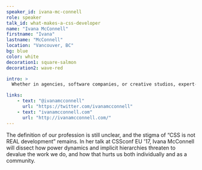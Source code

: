 ```yaml
---
speaker_id: ivana-mc-connell
role: speaker
talk_id: what-makes-a-css-developer
name: "Ivana McConnell"
firstname: "Ivana"
lastname: "McConnell"
location: "Vancouver, BC"
bg: blue
color: white
decoration1: square-salmon
decoration2: wave-red

intro: >
  Whether in agencies, software companies, or creative studios, expert-level CSS is a key skill needed to ship competitive websites, appsand digital products. Developing CSS has become its own profession, but what exactly makes a CSS developer?

links:
    - text: "@ivanamcconnell"
      url: "https://twitter.com/ivanamcconnell"
    - text: "ivanamcconnell.com"
      url: "http://ivanamcconnell.com/"
---
```


The definition of our profession is still unclear, and the stigma of “CSS is not REAL development” remains. In her talk at CSSconf EU '17,  Ivana McConnell will dissect how power dynamics and implicit hierarchies threaten to devalue the work we do, and how that hurts us both individually and as a community. 
